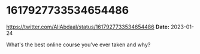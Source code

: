 # 1617927733534654486
https://twitter.com/AliAbdaal/status/1617927733534654486
**Date:** 2023-01-24

What's the best online course you’ve ever taken and why?
